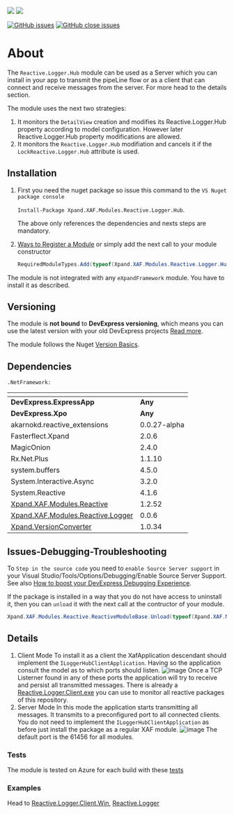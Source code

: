 ![](https://img.shields.io/nuget/v/Xpand.XAF.Modules.Reactive.Logger.Hub.svg?&style=flat) ![](https://img.shields.io/nuget/dt/Xpand.XAF.Modules.Reactive.Logger.Hub.svg?&style=flat)

[![GitHub issues](https://img.shields.io/github/issues/eXpandFramework/expand/Reactive.Logger.Hub.svg)](https://github.com/eXpandFramework/eXpand/issues?utf8=%E2%9C%93&q=is%3Aissue+is%3Aopen+sort%3Aupdated-desc+label%3AStandalone_xaf_modules+Reactive.Logger.Hub) [![GitHub close issues](https://img.shields.io/github/issues-closed/eXpandFramework/eXpand/Reactive.Logger.Hub.svg)](https://github.com/eXpandFramework/eXpand/issues?utf8=%E2%9C%93&q=is%3Aissue+is%3Aclosed+sort%3Aupdated-desc+label%3AStandalone_XAF_Modules+Reactive.Logger.Hub)
# About 

The `Reactive.Logger.Hub` module can be used as a Server which you can install in your app to transmit the pipeLine flow or as a client that can connect and receive messages from the server. For more head to the details section.

The module uses the next two strategies:
1. It monitors the `DetailView` creation and modifies its Reactive.Logger.Hub property according to model configuration. However later Reactive.Logger.Hub property modifications are allowed.
2. It monitors the `Reactive.Logger.Hub` modifiation and cancels it if the `LockReactive.Logger.Hub` attribute is used.
## Installation 
1. First you need the nuget package so issue this command to the `VS Nuget package console` 

   `Install-Package Xpand.XAF.Modules.Reactive.Logger.Hub`.

    The above only references the dependencies and nexts steps are mandatory.

2. [Ways to Register a Module](https://documentation.devexpress.com/eXpressAppFramework/118047/Concepts/Application-Solution-Components/Ways-to-Register-a-Module)
or simply add the next call to your module constructor
    ```cs
    RequiredModuleTypes.Add(typeof(Xpand.XAF.Modules.Reactive.Logger.HubModule));
    ```

The module is not integrated with any `eXpandFramework` module. You have to install it as described.

## Versioning
The module is **not bound** to **DevExpress versioning**, which means you can use the latest version with your old DevExpress projects [Read more](https://github.com/eXpandFramework/XAF/tree/master/tools/Xpand.VersionConverter).

The module follows the Nuget [Version Basics](https://docs.microsoft.com/en-us/nuget/reference/package-versioning#version-basics).
## Dependencies
`.NetFramework: `

|<!-- -->|<!-- -->
|----|----
|**DevExpress.ExpressApp**|**Any**
 |**DevExpress.Xpo**|**Any**
|akarnokd.reactive_extensions|0.0.27-alpha
 |Fasterflect.Xpand|2.0.6
 |MagicOnion|2.4.0
 |Rx.Net.Plus|1.1.10
 |system.buffers|4.5.0
 |System.Interactive.Async|3.2.0
 |System.Reactive|4.1.6
 |[Xpand.XAF.Modules.Reactive](https://github.com/eXpandFramework/DevExpress.XAF/tree/master/src/Modules/Xpand.XAF.Modules.Reactive)|1.2.52
 |[Xpand.XAF.Modules.Reactive.Logger](https://github.com/eXpandFramework/DevExpress.XAF/tree/master/src/Modules/Xpand.XAF.Modules.Reactive.Logger)|0.0.6
 |[Xpand.VersionConverter](https://github.com/eXpandFramework/DevExpress.XAF/tree/master/tools/Xpand.VersionConverter)|1.0.34

## Issues-Debugging-Troubleshooting

To `Step in the source code` you need to `enable Source Server support` in your Visual Studio/Tools/Options/Debugging/Enable Source Server Support. See also [How to boost your DevExpress Debugging Experience](https://github.com/eXpandFramework/DevExpress.XAF/wiki/How-to-boost-your-DevExpress-Debugging-Experience#1-index-the-symbols-to-your-custom-devexpresss-installation-location).

If the package is installed in a way that you do not have access to uninstall it, then you can `unload` it with the next call at the contructor of your module.
```cs
Xpand.XAF.Modules.Reactive.ReactiveModuleBase.Unload(typeof(Xpand.XAF.Modules.Reactive.Logger.Hub.HubModule))
```

## Details
1. Client Mode
To install it as a client the XafApplication descendant should implement the `ILoggerHubClientApplication`. Having so the application consult the model as to which ports should listen.
![image](https://user-images.githubusercontent.com/159464/65379322-d23b8300-dcce-11e9-9c43-194b8f6c92c9.png)
Once a TCP Listerner found in any of these ports the application will try to receive and persist all transmitted messages. There is already a [Reactive.Logger.Client.exe](https://github.com/eXpandFramework/DevExpress.XAF/tree/master/src/Modules/Reactive.Logger.Client.Win) you can use to monitor all reactive packages of this repository.
2. Server Mode
In this mode the application starts transmitting all messages. It transmits to a preconfigured port to all connected clients. You do not need to implement the `ILoggerHubClientApplication` as before just install the package as a regular XAF module.
![image](https://user-images.githubusercontent.com/159464/65379394-e2079700-dccf-11e9-840d-44ec34849229.png)
The default port is the 61456 for all modules.
### Tests
The module is tested on Azure for each build with these [tests](https://github.com/eXpandFramework/Packages/tree/master/src/Tests/Reactive.Logger.Hub)

### Examples

Head to [Reactive.Logger.Client.Win](https://github.com/eXpandFramework/DevExpress.XAF/tree/master/src/Modules/Reactive.Logger.Client.Win), [Reactive.Logger](https://github.com/eXpandFramework/DevExpress.XAF/tree/lab/src/Modules/Reactive.Logger)
